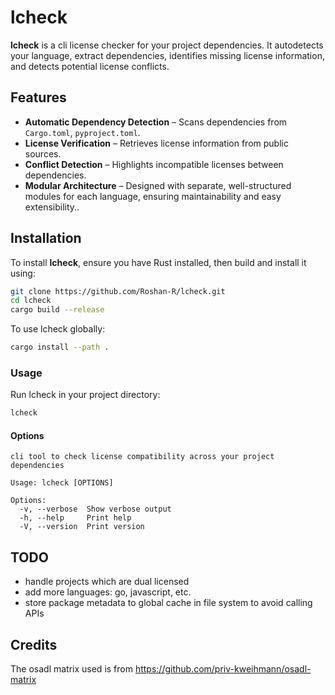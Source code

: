 # lcheck

**lcheck** is a cli license checker for your project dependencies. It autodetects your language, extract dependencies, identifies missing license information, and detects potential license conflicts.

## Features

- **Automatic Dependency Detection** – Scans dependencies from `Cargo.toml`, `pyproject.toml`.
- **License Verification** – Retrieves license information from public sources.
- **Conflict Detection** – Highlights incompatible licenses between dependencies.
- **Modular Architecture** – Designed with separate, well-structured modules for each language, ensuring maintainability and easy extensibility..

## Installation

To install **lcheck**, ensure you have Rust installed, then build and install it using:

```sh
git clone https://github.com/Roshan-R/lcheck.git
cd lcheck
cargo build --release
```

To use lcheck globally:

```sh
cargo install --path .
```

### Usage

Run lcheck in your project directory:

```sh
lcheck
```

#### Options

```
cli tool to check license compatibility across your project dependencies

Usage: lcheck [OPTIONS]

Options:
  -v, --verbose  Show verbose output
  -h, --help     Print help
  -V, --version  Print version
```

## TODO
 - handle projects which are dual licensed
 - add more languages: go, javascript, etc.
 - store package metadata to global cache in file system to avoid calling APIs 

## Credits

The osadl matrix used is from https://github.com/priv-kweihmann/osadl-matrix

